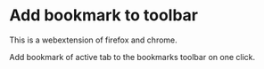 
# Add bookmark to toolbar

This is a webextension of firefox and chrome.

Add bookmark of active tab to the bookmarks toolbar on one click.


